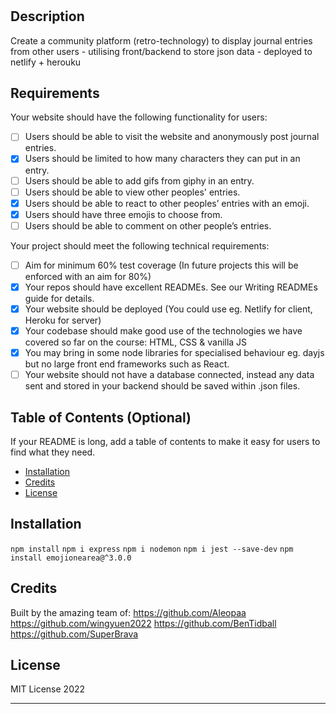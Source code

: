 # <Name TBC>

## Description

Create a community platform (retro-technology) to display journal entries from other users - utilising front/backend to store json data - deployed to netlify +  herouku

## Requirements
Your website should have the following functionality for users:
- [ ] Users should be able to visit the website and anonymously post journal entries.
- [x] Users should be limited to how many characters they can put in an entry.
- [ ] Users should be able to add gifs from giphy in an entry.
- [ ] Users should be able to view other peoples' entries.
- [x] Users should be able to react to other peoples’ entries with an emoji.
- [x] Users should have three emojis to choose from.
- [ ] Users should be able to comment on other people’s entries.

Your project should meet the following technical requirements:
- [ ] Aim for minimum 60% test coverage (In future projects this will be enforced with an aim for 80%)
- [x] Your repos should have excellent READMEs. See our Writing READMEs guide for details.
- [x] Your website should be deployed (You could use eg. Netlify for client, Heroku for server)
- [x] Your codebase should make good use of the technologies we have covered so far on the course: HTML, CSS & vanilla JS
- [x] You may bring in some node libraries for specialised behaviour eg. dayjs but no large front end frameworks such as React.
- [ ] Your website should not have a database connected, instead any data sent and stored in your backend should be saved within .json files.

## Table of Contents (Optional)

If your README is long, add a table of contents to make it easy for users to find what they need.

- [Installation](#installation)
- [Credits](#credits)
- [License](#license)

## Installation

`npm install`
`npm i express`
`npm i nodemon`
`npm i jest --save-dev`
`npm install emojionearea@^3.0.0`

## Credits

Built by the amazing team of:
https://github.com/Aleopaa
https://github.com/wingyuen2022
https://github.com/BenTidball
https://github.com/SuperBrava

## License

MIT License 2022

---
